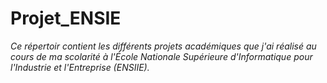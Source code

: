 # Projet_ENSIE

*Ce répertoir contient les différents projets académiques que j'ai réalisé au cours de ma scolarité à l'École Nationale Supérieure d'Informatique pour l'Industrie et l'Entreprise (ENSIIE).*
